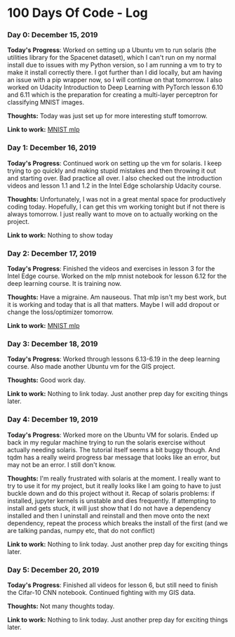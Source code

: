 # 100 Days Of Code - Log

### Day 0: December 15, 2019

**Today's Progress**: Worked on setting up a Ubuntu vm to run solaris (the utilities library for the Spacenet dataset), which I can't run on my normal install due to issues with my Python version, so I am running a vm to try to make it install correctly there.  I got further than I did locally, but am having an issue with a pip wrapper now, so I will continue on that tomorrow.  I also worked on Udacity Introduction to Deep Learning with PyTorch lesson 6.10 and 6.11 which is the preparation for creating a multi-layer perceptron for classifying MNIST images.

**Thoughts:**  Today was just set up for more interesting stuff tomorrow.

**Link to work:** [MNIST mlp](https://github.com/sfmajors373/deep-learning-v2-pytorch/blob/master/convolutional-neural-networks/mnist-mlp/mnist_mlp_exercise.ipynb)

### Day 1: December 16, 2019

**Today's Progress**: Continued work on setting up the vm for solaris.  I keep trying to go quickly and making stupid mistakes and then throwing it out and starting over.  Bad practice all over.  I also checked out the introduction videos and lesson 1.1 and 1.2 in the Intel Edge scholarship Udacity course.

**Thoughts:**  Unfortunately, I was not in a great mental space for productively coding today.  Hopefully, I can get this vm working tonight but if not there is always tomorrow.  I just really want to move on to actually working on the project.

**Link to work:** Nothing to show today

### Day 2: December 17, 2019

**Today's Progress**: Finished the videos and exercises in lesson 3 for the Intel Edge course.  Worked on the mlp mnist notebook for lesson 6.12 for the deep learning course.  It is training now. 

**Thoughts:** Have a migraine.  Am nauseous.  That mlp isn't my best work, but it is working and today that is all that matters.  Maybe I will add dropout or change the loss/optimizer tomorrow.

**Link to work:** [MNIST mlp](https://github.com/sfmajors373/deep-learning-v2-pytorch/blob/master/convolutional-neural-networks/mnist-mlp/mnist_mlp_exercise.ipynb)

### Day 3: December 18, 2019

**Today's Progress**: Worked through lessons 6.13-6.19 in the deep learning course.  Also made another Ubuntu vm for the GIS project.

**Thoughts:** Good work day.

**Link to work:** Nothing to link today.  Just another prep day for exciting things later.

### Day 4: December 19, 2019

**Today's Progress**: Worked more on the Ubuntu VM for solaris.  Ended up back in my regular machine trying to run the solaris exercise without actually needing solaris.  The tutorial itself seems a bit buggy though.  And tqdm has a really weird progress bar message that looks like an error, but may not be an error.  I still don't know.

**Thoughts:** I'm really frustrated with solaris at the moment.  I really want to try to use it for my project, but it really looks like I am going to have to just buckle down and do this project without it. Recap of solaris problems: if installed, jupyter kernels is unstable and dies frequently.  If attempting to install and gets stuck, it will just show that I do not have a dependency installed and then I uninstall and reinstall and then move onto the next dependency, repeat the process which breaks the install of the first (and we are talking pandas, numpy etc, that do not conflict)

**Link to work:** Nothing to link today.  Just another prep day for exciting things later.

### Day 5: December 20, 2019

**Today's Progress**: Finished all videos for lesson 6, but still need to finish the Cifar-10 CNN notebook.  Continued fighting with my GIS data.

**Thoughts:** Not many thoughts today.

**Link to work:** Nothing to link today.  Just another prep day for exciting things later.
